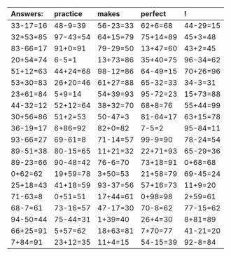 | Answers: | practice | makes | perfect | ! |
| :--- | :--- | :--- | :--- | :--- |
| 33-17=16 | 48-9=39 | 56-23=33 | 62+6=68 | 44-29=15 | 
| 32+53=85 | 97-43=54 | 64+15=79 | 75+14=89 | 45+3=48 | 
| 83-66=17 | 91+0=91 | 79-29=50 | 13+47=60 | 43+2=45 | 
| 20+54=74 | 6-5=1 | 13+73=86 | 35+40=75 | 96-34=62 | 
| 51+12=63 | 44+24=68 | 98-12=86 | 64-49=15 | 70+26=96 | 
| 53+30=83 | 26+20=46 | 61+27=88 | 65-32=33 | 34-3=31 | 
| 23+61=84 | 5+9=14 | 54+39=93 | 95-72=23 | 15+73=88 | 
| 44-32=12 | 52+12=64 | 38+32=70 | 68+8=76 | 55+44=99 | 
| 30+56=86 | 51+2=53 | 50-47=3 | 81-64=17 | 63+15=78 | 
| 36-19=17 | 6+86=92 | 82+0=82 | 7-5=2 | 95-84=11 | 
| 93-66=27 | 69-61=8 | 71-14=57 | 99-9=90 | 78-24=54 | 
| 89-51=38 | 80-15=65 | 11+21=32 | 22+71=93 | 65-29=36 | 
| 89-23=66 | 90-48=42 | 76-6=70 | 73+18=91 | 0+68=68 | 
| 0+62=62 | 19+59=78 | 3+50=53 | 21+58=79 | 69-45=24 | 
| 25+18=43 | 41+18=59 | 93-37=56 | 57+16=73 | 11+9=20 | 
| 71-63=8 | 0+51=51 | 17+44=61 | 0+98=98 | 2+59=61 | 
| 68-7=61 | 73-16=57 | 47-17=30 | 70-8=62 | 77-15=62 | 
| 94-50=44 | 75-44=31 | 1+39=40 | 26+4=30 | 8+81=89 | 
| 66+25=91 | 5+57=62 | 18+63=81 | 7+70=77 | 41-21=20 | 
| 7+84=91 | 23+12=35 | 11+4=15 | 54-15=39 | 92-8=84 | 
